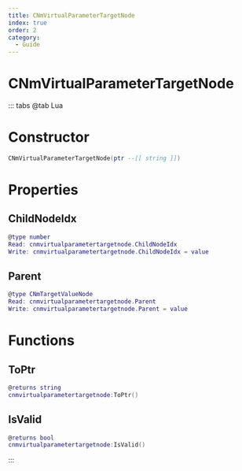```yaml
---
title: CNmVirtualParameterTargetNode
index: true
order: 2
category:
  - Guide
---
```


# CNmVirtualParameterTargetNode

::: tabs
@tab Lua
# Constructor
```lua
CNmVirtualParameterTargetNode(ptr --[[ string ]])
```
# Properties
## ChildNodeIdx 
```lua
@type number
Read: cnmvirtualparametertargetnode.ChildNodeIdx
Write: cnmvirtualparametertargetnode.ChildNodeIdx = value
```
## Parent 
```lua
@type CNmTargetValueNode
Read: cnmvirtualparametertargetnode.Parent
Write: cnmvirtualparametertargetnode.Parent = value
```
# Functions
## ToPtr
```lua
@returns string
cnmvirtualparametertargetnode:ToPtr()
```
## IsValid
```lua
@returns bool
cnmvirtualparametertargetnode:IsValid()
```

:::
